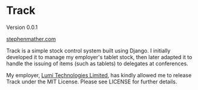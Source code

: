 # Track

Version 0.0.1

[stephenmather.com](http://stephenmather.com/)

Track is a simple stock control system built using Django. I initially developed it to manage my employer's tablet stock, then later adapted it to handle the issuing of items (such as tablets) to delegates at conferences.

My employer, [Lumi Technologies Limited](http://www.lumiinsight.com/), has kindly allowed me to release Track under the MIT License. Please see LICENSE for further details.